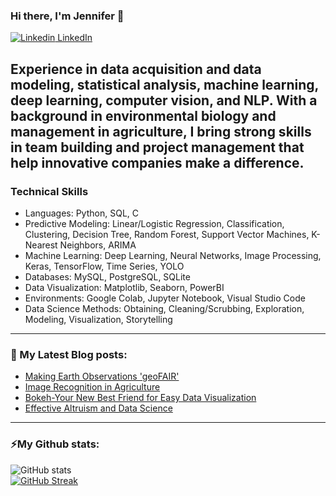 

### Hi there, I'm Jennifer 👋
[![Linkedin](https://i.stack.imgur.com/gVE0j.png) LinkedIn](https://www.linkedin.com/in/jennifer-c-a0a84221b/)

Experience in data acquisition and data modeling, statistical analysis, machine learning, deep learning, computer vision, and NLP. With a background in environmental biology and management in agriculture, I bring strong skills in team building and project management that help innovative companies make a difference.
---
### Technical Skills

- Languages: Python, SQL, C
- Predictive Modeling: Linear/Logistic Regression, Classification, Clustering, Decision Tree, Random Forest, Support Vector Machines, K-Nearest Neighbors, ARIMA
- Machine Learning: Deep Learning, Neural Networks, Image Processing, Keras, TensorFlow, Time Series, YOLO
- Databases: MySQL, PostgreSQL, SQLite
- Data Visualization: Matplotlib, Seaborn, PowerBI
- Environments: Google Colab, Jupyter Notebook, Visual Studio Code
- Data Science Methods: Obtaining, Cleaning/Scrubbing, Exploration, Modeling, Visualization, Storytelling
---
### 📕 My Latest Blog posts:
<!-- BLOG-POST-LIST:START -->
- [Making Earth Observations 'geoFAIR'](https://medium.com/@cobbjennif/making-earth-observations-geofair-a13a86be0325)
- [Image Recognition in Agriculture](https://medium.com/@cobbjennif/image-recognition-in-agriculture-d61be0038c44)
- [Bokeh-Your New Best Friend for Easy Data Visualization](https://medium.com/@cobbjennif/bokeh-your-new-best-friend-for-easy-data-visualization-43b65e45a505)
- [Effective Altruism and Data Science](https://medium.com/@cobbjennif/effective-altruism-and-data-science-f62c5f99c5a2)

<!-- BLOG-POST-LIST:END -->
---

### ⚡My Github stats:
<!--![Jennifer's github stats](https://github-readme-stats.vercel.app/api?username=houleyemballo&show_icons=true&title_color=ffc857&icon_color=8ac926&text_color=daf7dc&bg_color=151515&hide=["stars"])
[![Top Langs](https://github-readme-stats.vercel.app/api/top-langs/?username=houleyemballo&layout=compact&text_color=daf7dc&bg_color=151515)](https://github.com/houleyemballo/github-readme-stats) -->
![GitHub stats](https://github-readme-stats.vercel.app/api?username=houleyemballo&show_icons=true&count_private=true&include_all_commits=true&theme=dark)<br>
[![GitHub Streak](https://github-readme-streak-stats.herokuapp.com?user=houleyemballo&theme=dark&date_format=M%20j%5B%2C%20Y%5D)](https://git.io/streak-stats)
<!--[![Jennifer's wakatime stats](https://github-readme-stats.vercel.app/api/wakatime?username=houleyemballo)](https://github.com/anuraghazra/github-readme-stats)-->

<!--
**houleyemballo/houleyemballo** is a ✨ _special_ ✨ repository because its `README.md` (this file) appears on your GitHub profile.

Here are some ideas to get you started:

- 🔭 I’m currently working on ...
- 🌱 I’m currently learning ...
- 👯 I’m looking to collaborate on ...
- 🤔 I’m looking for help with ...
- 💬 Ask me about ...
- 📫 How to reach me: ...
- 😄 Pronouns: ...
- ⚡ Fun fact: ...

![mountains](https://github.com/houleyemballo/houleyemballo/blob/main/Wonderful%20Winter%20Email%20Header.png?raw=true)
-->
